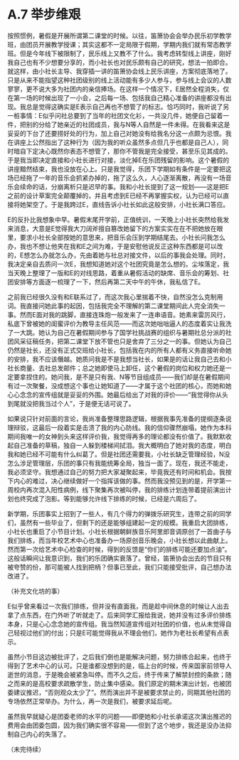 # A.7 举步维艰

按照惯例，暑假是开展所谓第二课堂的时候。以往，笛箫协会会举办民乐初学教学班，由团员开展教学授课；其实这都不一定局限于假期，学期内我们就有常态教学班。但是今年线下被限制了，民乐线上又教不了什么。我考虑转型线上讲座，刚好我自己也有不少想要分享的，而小社长也对民乐颇有自己的研究，想法一拍即合。就这样，由小社长主导、我穿插一讲的笛箫协会线上民乐讲座，方案彻底落地了。只是从来不能指望这种社团级别的线上活动能有多少人参与，参与线上会议的人数寥寥，更不说大多为社团内的亲信捧场。在这样一个情况下，E居然全程消失，仅在第一场的时候出现了一小会，之后每一场、包括我自己精心准备的讲座都没有出现。我总是觉得这确实是E表示自己再也不想管了的标志。恰巧同时，我听说了另一桩事情：E似乎问社总要到了当年的社团文化衫，一共没几件，她便自己留着一件，把别的分给了她亲近的社团成员，我与N等人自然是一件未得。在我看来这是妥妥的下台了还要捞好处的行为，加上自己对她没有给我名分这一点颇为忌恨。我在讲座上公然指出了这种行为（因为我的听众虽然多点但几乎也都是自己人），同时暗自下定决心既然你表态不想管了，那你不管我是完全接受，甚至乐见其成的。于是我当即决定直接和小社长进行对接，淡化掉E在乐团残留的影响。这个暑假的讲座黯然结束，我也没放在心上。只是我觉得，乐团下学期如有条件是一定要把这场已经拖了一年的音乐会抓紧办掉的，拖了这么久，人心逐渐离散，再没有一场音乐会续命的话，分崩离析只是迟早的事。我和小社长提到了这一规划——这是把E之前的设计草案完全颠覆掉的，并且考虑到E已经不再掌握实权，认为已经可以直接将她架空了。于是我跨过E，直线告诉小社长如此这般安排，小社长满口答应。

E的反扑比我想象中早。暑假末尾开学前，正值统训，一天晚上小社长突然给我发来消息，大意是E觉得我大刀阔斧擅自篡改她留下的方案实实在在不把她放在眼里，要求小社长全部按她的意思来，把音乐会压到学期结尾去。小社长问我怎么办，我也不想让他夹在我和E之间为难，于是安慰他说反正这种东西都是可以改的，E想怎么办就怎么办，先由着她与社总对接文件，以后的事我会处理。同时，我决定亲自去质问一次E，我想知道她对这个社团究竟是怎么想的。尘埃落定，我当天晚上整理了一版和E的对线思路，着重从暑假活动的缺席、音乐会的筹划、社团安排等方面逐一梳理了一下，然后再第二天中午的午休，我私信了E。

之前我已经很久没有和E联系过了，而这次我心里揣着不快，自然没怎么克制用词。我直接问她此事的起因，包括我完全不理解的第二课堂期间此人完全消失一事。然而E面对我的跳脚，直接连珠炮一般发来了一连串语音。她素来雷厉风行，私底下曾被她的闺蜜评价为教导主任风范——而这次她咄咄逼人的态度着实让我洗了一大跳。她认为自己在暑假期间参与了国学社挑战赛的组织与暑期社总分派的社团风采征稿任务，把第二课堂下放不管也只是舍弃了三分之一的事。但她认为自己仍然是社长，还没有正式交班给小社长，包括我在内的所有人都有义务直接听命她的安排，我不应该僭越。她质问我是不是我想当社长，如果是的话让我自己去和小社长商量、去社总发邮件；总之她即使马上卸任，这个暑假的岗位和权力她还是一定要拿捏住的。她问我，是不是只有我、N等节目组成员——我们却是在暑假期间有过一次聚餐，没成想这个事也让她知道了——才属于这个社团的核心，而她和她心心念念的宣传组就是妥妥的外围。她最后给出了对我的评价——“我觉得你从头到尾就没把我当过个人”，于是便无话可说了。

如果说只针对前面的言论，我尚准备整理思路逻辑，根据我事先准备的提纲逐条说理辩驳，这最后一段着实是击溃了我的内心防线。我的信仰骤然崩塌，她作为本科期间我唯一的女神到头来这样评价我，我觉得再多的理论都没有价值了。我默默收起自己准备的草稿，独自一人躲到楼梯间拭泪。我大概明白了她对我的态度，明白我和她已经不可能有什么纠葛了。但是社团还需要我，小社长缺乏管理经验，N没怎么涉足管理层，乐团的事只有我能统筹全局，独当一面了。现在，我还不能走，我必须坚守。我想通过自己的努力把大家凝聚起来，毕竟我还有时间和机会。我按下内心的难过，决心继续做好一个指挥该做的事。然而我没预见到的是，开学第一周校内再次混入阳性病例，线下聚集再次被叫停，我的排练计划连带着提前演出计划也终究成了泡影。等到能够允许线下排练的时候，已经是六周后了。

新学期，乐团事实上招到了一些人，有几个得力的弹拨乐研究生，连带之前的同学们，虽然有一些毕业了，但剩下的还是能够组建起一定的规模。我重启大团排练，小社长也重启了小节目计划。小社长根据朝鲜族音乐阿里郎音调原创了一首曲子与我们排练，而当年校艺术中心也准备办一场原创音乐晚会，小社长想以此曲献上。然而第一次给艺术中心检查的时候，得到的反馈是“你们的排练可能还要加点油”。这般话瞬间让我意识到，我们的乐团确实衰落了。曾经，笛箫协会出去的节目只有被夸赞的份，那可能被人找到把柄？但事已至此，我们只能接受批评，自己想办法改进了。

（补充文化坊的事）

E似乎曾来看过一次我们排练，但并没有直面我，而是趁中间休息的时候让人出去拿了点东西，在门外听了听就走了。后来同学汇报给我说，她并没有过多评价排练本身，只是心心念念她的宣传组。我当然知道宣传组对社团的价值，也从未觉得自己轻视过他们的付出；只是E可能觉得我从不理会他们，她作为老社长希望有点表示。

虽然小节目这边被批评了，之后我们倒也是能解决问题，努力排练合起来，也终于得到了艺术中心的认可。只是谁都没想到的是，临上台的时候，传来国家前领导人逝世的消息，于是晚会被紧急叫停。而不久之后，终于传来了解禁封控的条款；随之而来的是高校要求疏散学生，防止集中感染。我们原定的期末演出计划，也被团委建议推迟，“否则观众太少了”。然而演出并不是被要求禁止的，同期其他社团的专场依然正常举办。为什么，再一次是我们，被要求延后呢。

虽然我早就疑心是团委老师的水平的问题——即便她和小社长承诺这次演出推迟的费用会由团委包圆，因为我们确实很不容易——但到了这个地步，我还是没办法抑制自己内心的失落了。

（未完待续）
